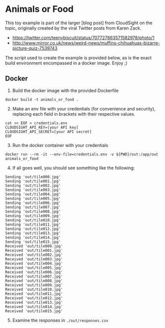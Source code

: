 # Animals or Food

This toy example is part of the larger [blog post] from CloudSight on the topic,
originally created by the viral Twitter posts from Karen Zack.

* https://twitter.com/teenybiscuit/status/707727863571582978/photo/1
* http://www.mirror.co.uk/news/weird-news/muffins-chihuahuas-bizarre-picture-quiz-7539743

The script used to create the example is provided below, as is the exact build environment
encompassed in a docker image.  Enjoy ;)

## Docker

1. Build the docker image with the provided Dockerfile

```
docker build -t animals_or_food .
```

2. Make an env file with your credentials (for convenience and security),
replacing each field in brackets with their respective values.

```
cat << EOF > credentials.env
CLOUDSIGHT_API_KEY=[your API key]
CLOUDSIGHT_API_SECRET=[your API secret]
EOF
```

3. Run the docker container with your credentials

```
docker run --rm -it --env-file=credentials.env -v ${PWD}/out:/app/out animals_or_food
```

4. If all goes well, you should see something like the following:

```
Sending 'out/tile000.jpg'
Sending 'out/tile001.jpg'
Sending 'out/tile002.jpg'
Sending 'out/tile003.jpg'
Sending 'out/tile004.jpg'
Sending 'out/tile005.jpg'
Sending 'out/tile006.jpg'
Sending 'out/tile007.jpg'
Sending 'out/tile008.jpg'
Sending 'out/tile009.jpg'
Sending 'out/tile010.jpg'
Sending 'out/tile011.jpg'
Sending 'out/tile012.jpg'
Sending 'out/tile013.jpg'
Sending 'out/tile014.jpg'
Sending 'out/tile015.jpg'
Received 'out/tile000.jpg'
Received 'out/tile001.jpg'
Received 'out/tile002.jpg'
Received 'out/tile003.jpg'
Received 'out/tile004.jpg'
Received 'out/tile005.jpg'
Received 'out/tile006.jpg'
Received 'out/tile007.jpg'
Received 'out/tile008.jpg'
Received 'out/tile009.jpg'
Received 'out/tile010.jpg'
Received 'out/tile011.jpg'
Received 'out/tile012.jpg'
Received 'out/tile013.jpg'
Received 'out/tile014.jpg'
Received 'out/tile015.jpg'
```

5. Examine the responses in `./out/responses.csv`
